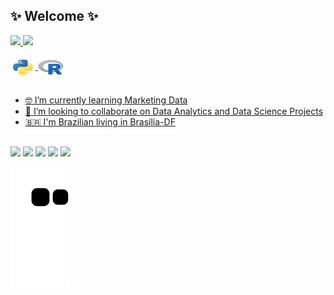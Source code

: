 ## ✨ Welcome ✨ 


 <div>
  <a href="https://github.com/raquelcreis">
  <img height="180em" src="https://github-readme-stats.vercel.app/api?username=raquelcreis&show_icons=true&theme=dracula&include_all_commits=true&count_private=true"/>
  <img height="180em" src="https://github-readme-stats.vercel.app/api/top-langs/?username=raquelcreis&layout=compact&langs_count=7&theme=dracula"/>
</div>
  
 <div style="display: inline_block"><br>
  <img align="center" alt="Quel-Python" height="30" width="40" src="https://raw.githubusercontent.com/devicons/devicon/master/icons/python/python-original.svg">
  <img align="center" alt="Quel-R" height="30" width="40" src="https://raw.githubusercontent.com/devicons/devicon/master/icons/r/r-original.svg">
</div>

## 
- 🤓  I’m currently learning Marketing Data
- 🚀  I’m looking to collaborate on Data Analytics and Data Science Projects
- 🇧🇷  I'm Brazilian living in Brasília-DF
  
##
  
<div> 
  
  <a href="https://www.linkedin.com/in/raquelcreis" target="_blank"><img src="https://img.shields.io/badge/-LinkedIn-%230077B5?style=for-the-badge&logo=linkedin&logoColor=white" target="_blank"></a>
  <a href = "mailto:raquelreis233@gmail.com"><img src="https://img.shields.io/badge/Gmail-D14836?style=for-the-badge&logo=gmail&logoColor=white" target="_blank"></a>
  <a href="https://www.kaggle.com/raquelreis" target="_blank"><img src="https://img.shields.io/badge/Kaggle-20BEFF?style=for-the-badge&logo=Kaggle&logoColor=white" target="_blank"></a>
  <a href="https://instagram.com/raquelreis" target="_blank"><img src="https://img.shields.io/badge/-Instagram-%23E4405F?style=for-the-badge&logo=instagram&logoColor=white" target="_blank"></a>
  <a href="https://www.twitter.com/quelzinhareis" target="_blank"><img src="https://img.shields.io/badge/Twitter-1DA1F2?style=for-the-badge&logo=twitter&logoColor=white" target="_blank"></a>
  
 
  ![Snake animation](https://github.com/rafaballerini/rafaballerini/blob/output/github-contribution-grid-snake.svg)
 
</div>


